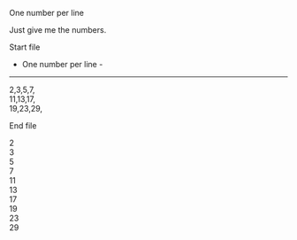 One number per line

Just give me the numbers.

Start file

- One number per line -
-----------------------
2,3,5,7,<br />
11,13,17,<br />
19,23,29,<br />

End file

2<br />
3<br />
5<br />
7<br />
11<br />
13<br />
17<br />
19<br />
23<br />
29<br />
